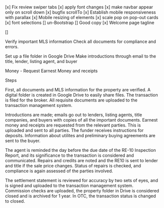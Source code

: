 
[x] Fix review swiper tabs
[x] apply font changes
[x] make navbar appear only on scroll down
[x] bugfix scrollTo
[x] Establish mobile responsiveness with parallax
[x] Mobile resizing of elements
[x] scale pop on pop-out cards
[x] font selections
[] un-Bootstrap
[] Good copy
[x] Welcome page tagline

[] 


Verify important MLS information
Check all documents for compliance and errors.

Set up a file folder in Google Drive
Make introductions through email to the title, lender, listing agent, and buyer

Money -
Request Earnest Money and receipts

Steps


First, all documents and MLS information for the property are verified.
A digital folder is created in Google Drive to easily share files.
The transaction is filed for the broker.
All requisite documents are uploaded to the transaction management system.

Introductions are made; emails go out to lenders, listing agents, title companies, and buyers with copies of all the important documents.
Earnest money and receipts are requested from the relevant parties. This is uploaded and sent to all parties. The funder receives instructions for deposits.
Information about utilites and preliminary buying agreements are sent to the buyer.

The agent is reminded the day before the due date of the RE-10 Inspection Report, and its significance to the transaction is considered and communicated.
Repairs and credits are noted and the RE10 is sent to lender and title if the sale price changes.
Status of repairs is checked, and compliance is again assessed of the parties involved.

The settlement statement is reviewed for accuracy by two sets of eyes, and is signed and uploaded to the transaction management system.
Commission checks are uploaded, the property folder in Drive is considered closed and is archived for 1 year.
In OTC, the transaction status is changed to closed.


